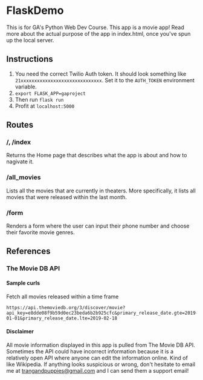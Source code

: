 # FlaskDemo
This is for GA's Python Web Dev Course.
This app is a movie app! Read more about the actual purpose of the app in index.html, once you've spun up the local server.

## Instructions
1. You need the correct Twilio Auth token. It should look something like `21xxxxxxxxxxxxxxxxxxxxxxxxxxxxxx`. Set it to the `AUTH_TOKEN` environment variable.  
1. `export FLASK_APP=gaproject`
1. Then run `flask run`
1. Profit at `localhost:5000`

## Routes
### /, /index
Returns the Home page that describes what the app is about and how to nagivate it.
### /all_movies
Lists all the movies that are currently in theaters. More specifically, it lists all movies that were released within the last month.
### /form
Renders a form where the user can input their phone number and choose their favorite movie genres.


## References
### The Movie DB API
#### Sample curls
Fetch all movies released within a time frame
```
https://api.themoviedb.org/3/discover/movie?api_key=e8dde08f9b59d0ec23beda6b2b925cfc&primary_release_date.gte=2019-01-01&primary_release_date.lte=2019-02-18
```
#### Disclaimer
All movie information displayed in this app is pulled from The Movie DB API. Sometimes the API could have incorrect information because it is a relatively open API where anyone can edit the information online. Kind of like Wikipedia. If anything looks suspicious or wrong, don't hesitate to email me at trangandpuppies@gmail.com and I can send them a support email!
